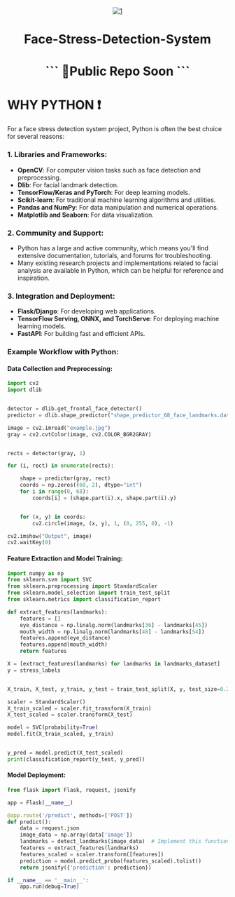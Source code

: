 <div align="center">
<a href="https://ibb.co/PtsGLCP"><img src="https://i.ibb.co/pn6j7XM/1.png" alt="1" border="0"></a>

# Face-Stress-Detection-System
<h1>```    📂Public Repo Soon     ```</h1>
</div>

# WHY PYTHON ❗
For a face stress detection system project, Python is often the best choice for several reasons:

### 1. Libraries and Frameworks:
- **OpenCV**: For computer vision tasks such as face detection and preprocessing.
- **Dlib**: For facial landmark detection.
- **TensorFlow/Keras and PyTorch**: For deep learning models.
- **Scikit-learn**: For traditional machine learning algorithms and utilities.
- **Pandas and NumPy**: For data manipulation and numerical operations.
- **Matplotlib and Seaborn**: For data visualization.

### 2. Community and Support:
- Python has a large and active community, which means you'll find extensive documentation, tutorials, and forums for troubleshooting.
- Many existing research projects and implementations related to facial analysis are available in Python, which can be helpful for reference and inspiration.

### 3. Integration and Deployment:
- **Flask/Django**: For developing web applications.
- **TensorFlow Serving, ONNX, and TorchServe**: For deploying machine learning models.
- **FastAPI**: For building fast and efficient APIs.

### Example Workflow with Python:

#### Data Collection and Preprocessing:
```python
import cv2
import dlib


detector = dlib.get_frontal_face_detector()
predictor = dlib.shape_predictor("shape_predictor_68_face_landmarks.dat")

image = cv2.imread("example.jpg")
gray = cv2.cvtColor(image, cv2.COLOR_BGR2GRAY)


rects = detector(gray, 1)

for (i, rect) in enumerate(rects):

    shape = predictor(gray, rect)
    coords = np.zeros((68, 2), dtype="int")
    for i in range(0, 68):
        coords[i] = (shape.part(i).x, shape.part(i).y)


    for (x, y) in coords:
        cv2.circle(image, (x, y), 1, (0, 255, 0), -1)

cv2.imshow("Output", image)
cv2.waitKey(0)
```

#### Feature Extraction and Model Training:
```python
import numpy as np
from sklearn.svm import SVC
from sklearn.preprocessing import StandardScaler
from sklearn.model_selection import train_test_split
from sklearn.metrics import classification_report

def extract_features(landmarks):
    features = []
    eye_distance = np.linalg.norm(landmarks[36] - landmarks[45])
    mouth_width = np.linalg.norm(landmarks[48] - landmarks[54])
    features.append(eye_distance)
    features.append(mouth_width)
    return features

X = [extract_features(landmarks) for landmarks in landmarks_dataset]
y = stress_labels


X_train, X_test, y_train, y_test = train_test_split(X, y, test_size=0.2, random_state=42)

scaler = StandardScaler()
X_train_scaled = scaler.fit_transform(X_train)
X_test_scaled = scaler.transform(X_test)

model = SVC(probability=True)
model.fit(X_train_scaled, y_train)


y_pred = model.predict(X_test_scaled)
print(classification_report(y_test, y_pred))
```

#### Model Deployment:
```python
from flask import Flask, request, jsonify

app = Flask(__name__)

@app.route('/predict', methods=['POST'])
def predict():
    data = request.json
    image_data = np.array(data['image'])
    landmarks = detect_landmarks(image_data)  # Implement this function based on your detector
    features = extract_features(landmarks)
    features_scaled = scaler.transform([features])
    prediction = model.predict_proba(features_scaled).tolist()
    return jsonify({'prediction': prediction})

if __name__ == '__main__':
    app.run(debug=True)
```
